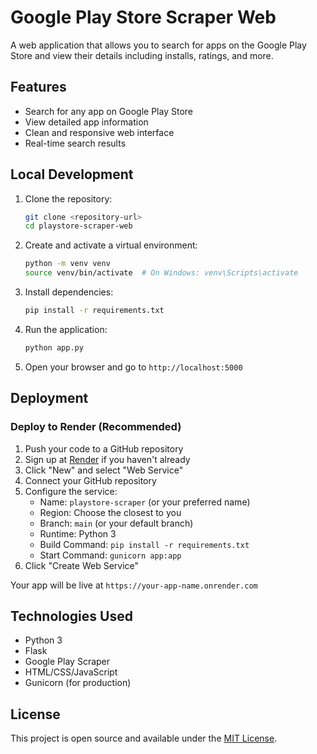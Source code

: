 # Google Play Store Scraper Web

A web application that allows you to search for apps on the Google Play Store and view their details including installs, ratings, and more.

## Features

- Search for any app on Google Play Store
- View detailed app information
- Clean and responsive web interface
- Real-time search results

## Local Development

1. Clone the repository:
   ```bash
   git clone <repository-url>
   cd playstore-scraper-web
   ```

2. Create and activate a virtual environment:
   ```bash
   python -m venv venv
   source venv/bin/activate  # On Windows: venv\Scripts\activate
   ```

3. Install dependencies:
   ```bash
   pip install -r requirements.txt
   ```

4. Run the application:
   ```bash
   python app.py
   ```

5. Open your browser and go to `http://localhost:5000`

## Deployment

### Deploy to Render (Recommended)

1. Push your code to a GitHub repository
2. Sign up at [Render](https://render.com/) if you haven't already
3. Click "New" and select "Web Service"
4. Connect your GitHub repository
5. Configure the service:
   - Name: `playstore-scraper` (or your preferred name)
   - Region: Choose the closest to you
   - Branch: `main` (or your default branch)
   - Runtime: Python 3
   - Build Command: `pip install -r requirements.txt`
   - Start Command: `gunicorn app:app`
6. Click "Create Web Service"

Your app will be live at `https://your-app-name.onrender.com`

## Technologies Used

- Python 3
- Flask
- Google Play Scraper
- HTML/CSS/JavaScript
- Gunicorn (for production)

## License

This project is open source and available under the [MIT License](LICENSE).
